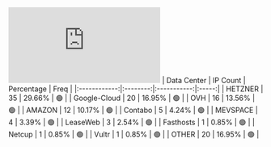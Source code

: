 ![Diagramm](https://github.com/obajay/StateSync-snapshots/blob/main/Projects/BandProtocol/1/README.md)
| Data Center | IP Count | Percentage | Freq |
|:------------:|:--------:|:-----------:|:-----:|
| HETZNER | 35 | 29.66% | 🟢 |
| Google-Cloud | 20 | 16.95% | 🟢 |
| OVH | 16 | 13.56% | 🟢 |
| AMAZON | 12 | 10.17% | 🟢 |
| Contabo | 5 | 4.24% | 🟢 |
| MEVSPACE | 4 | 3.39% | 🟢 |
| LeaseWeb | 3 | 2.54% | 🟢 |
| Fasthosts | 1 | 0.85% | 🟢 |
| Netcup | 1 | 0.85% | 🟢 |
| Vultr | 1 | 0.85% | 🟢 |
| OTHER | 20 | 16.95% | 🟢 |